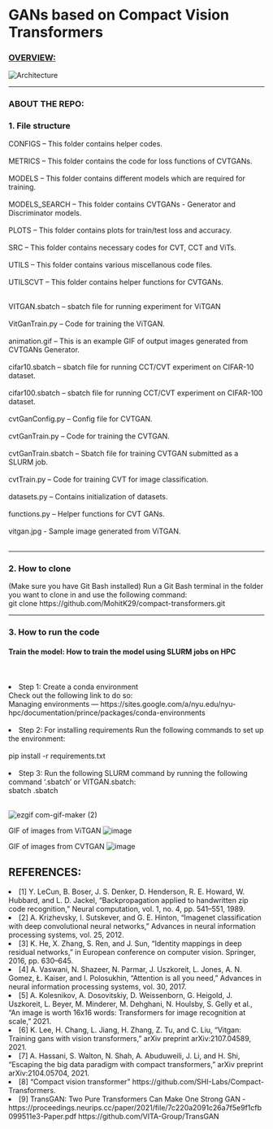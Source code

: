 <h1>GANs based on Compact Vision Transformers</h1>

<h3> <u> OVERVIEW: </u> </h3>


![Architecture](https://user-images.githubusercontent.com/47019139/168947537-c36ee817-8490-4d84-a072-dd0d54112b9c.png)


-------------------------------------------------------------------------------------------------------- 
<h3> ABOUT THE REPO: </h3>
<h3> 1. File structure </h3>
CONFIGS – This folder contains helper codes. <br><br>
METRICS – This folder contains the code for loss functions of CVTGANs. <br><br>
MODELS – This folder contains different models which are required for training. <br><br>
MODELS_SEARCH – This folder contains CVTGANs - Generator and Discriminator models. <br><br>
PLOTS – This folder contains plots for train/test loss and accuracy. <br><br>
SRC – This folder contains necessary codes for CVT, CCT and ViTs. <br><br>
UTILS – This folder contains various miscellanous code files. <br><br>
UTILSCVT – This folder contains helper functions for CVTGANs. <br><br>

VITGAN.sbatch – sbatch file for running experiment for ViTGAN <br><br>
VitGanTrain.py – Code for training the ViTGAN. <br><br>
animation.gif – This is an example GIF of output images generated from CVTGANs Generator. <br><br>
cifar10.sbatch – sbatch file for running CCT/CVT experiment on CIFAR-10 dataset. <br><br>
cifar100.sbatch – sbatch file for running CCT/CVT experiment on CIFAR-100 dataset. <br><br>
cvtGanConfig.py – Config file for CVTGAN. <br><br>
cvtGanTrain.py – Code for training the CVTGAN. <br><br>
cvtGanTrain.sbatch – Sbatch file for training CVTGAN submitted as a SLURM job. <br><br>
cvtTrain.py – Code for training CVT for image classification. <br><br>
datasets.py – Contains initialization of datasets. <br><br>
functions.py – Helper functions for CVT GANs. <br><br>
vitgan.jpg - Sample image generated from ViTGAN. <br><br>

-------------------------------------------------------------------------------------------------------- 
<h3> 2. How to clone </h3>
(Make sure you have Git Bash installed)
Run a Git Bash terminal in the folder you want to clone in and use the following command: <br>
git clone https://github.com/MohitK29/compact-transformers.git <br>
  
-------------------------------------------------------------------------------------------------------- 
<h3> 3. How to run the code </h3>

<h4> Train the model: How to train the model using SLURM jobs on HPC </h4><br><br>
<li>Step 1: Create a conda environment <br>
Check out the following link to do so:  <br>
Managing environments — https://sites.google.com/a/nyu.edu/nyu-hpc/documentation/prince/packages/conda-environments <br><br>
<li>Step 2: For installing requirements
Run the following commands to set up the environment: <br><br>
pip install -r requirements.txt <br><br>
<li>Step 3: Run the following SLURM command by running the following command ‘<dataset>.sbatch’ or VITGAN.sbatch: <br>
sbatch <datset>.sbatch <br><br>
 
  ![ezgif com-gif-maker (2)]()


  
GIF of images from ViTGAN
![image](https://user-images.githubusercontent.com/47019139/168940903-b9e3328a-7d77-4042-a7e2-113d5b76c742.gif)
  
GIF of images from CVTGAN
![image]([https://user-images.githubusercontent.com/47019139/168952636-1eafaedd-f580-44c1-9da5-a27f6674ad9c.gif])

  <h2>REFERENCES:</h2>
<li>[1] Y. LeCun, B. Boser, J. S. Denker, D. Henderson, R. E. Howard, W. Hubbard, and L. D. Jackel, “Backpropagation applied to handwritten zip code recognition,” Neural computation, vol. 1, no. 4, pp. 541–551, 1989.
  
<li>[2] A. Krizhevsky, I. Sutskever, and G. E. Hinton, “Imagenet classification with deep convolutional neural networks,” Advances in neural information processing systems, vol. 25, 2012.
  
<li>[3] K. He, X. Zhang, S. Ren, and J. Sun, “Identity mappings in deep residual networks,” in European conference on computer vision. Springer, 2016, pp. 630–645.
  
<li>[4] A. Vaswani, N. Shazeer, N. Parmar, J. Uszkoreit, L. Jones, A. N. Gomez, Ł. Kaiser, and I. Polosukhin, “Attention is all you need,” Advances in neural information processing systems, vol. 30, 2017.
  
<li>[5] A. Kolesnikov, A. Dosovitskiy, D. Weissenborn, G. Heigold, J. Uszkoreit, L. Beyer, M. Minderer, M. Dehghani, N. Houlsby, S. Gelly et al., “An image is worth 16x16 words: Transformers for image recognition at scale,” 2021.
  
<li>[6]  K. Lee, H. Chang, L. Jiang, H. Zhang, Z. Tu, and C. Liu, “Vitgan: Training gans with vision transformers,” arXiv preprint arXiv:2107.04589, 2021.

<li>[7] A. Hassani, S. Walton, N. Shah, A. Abuduweili, J. Li, and H. Shi, “Escaping the big data paradigm with compact transformers,” arXiv preprint arXiv:2104.05704, 2021.
  
<li>[8] “Compact vision transformer” https://github.com/SHI-Labs/Compact-Transformers.
 
<li>[9] TransGAN: Two Pure Transformers Can Make One Strong GAN - https://proceedings.neurips.cc/paper/2021/file/7c220a2091c26a7f5e9f1cfb099511e3-Paper.pdf https://github.com/VITA-Group/TransGAN
